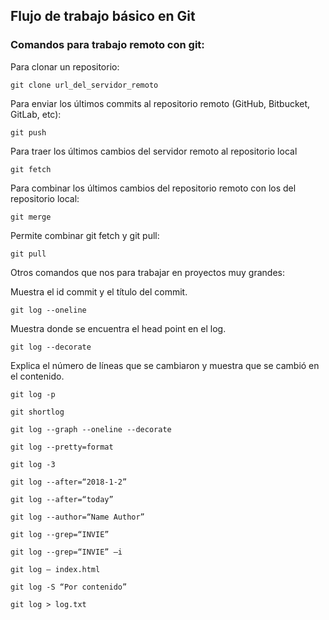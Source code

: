 ## Flujo de trabajo básico en Git

### Comandos para trabajo remoto con git:

Para clonar un repositorio:
```
git clone url_del_servidor_remoto
```

Para enviar los últimos commits al repositorio remoto (GitHub, Bitbucket, GitLab, etc):
```
git push
```

Para traer los últimos cambios del servidor remoto al repositorio local

```
git fetch
```

Para combinar los últimos cambios del repositorio remoto con los del repositorio local:
```
git merge
```

Permite combinar git fetch y git pull:

```
git pull
```

 Otros comandos que nos para trabajar en proyectos muy grandes:

Muestra el id commit y el título del commit.
 ```
git log --oneline
```

 Muestra donde se encuentra el head point en el log.
```
git log --decorate
```

Explica el número de líneas que se cambiaron y muestra que se cambió en el contenido.
```
git log -p
```


```
git shortlog
```

```
git log --graph --oneline --decorate
```

```
git log --pretty=format
```

```
git log -3
```

```
git log --after=“2018-1-2”
```

```
git log --after=“today”
```

```
git log --author=“Name Author”
```

```
git log --grep=“INVIE”
```

```
git log --grep=“INVIE” –i
```

```
git log – index.html
```

```
git log -S “Por contenido”
```

```
git log > log.txt
```